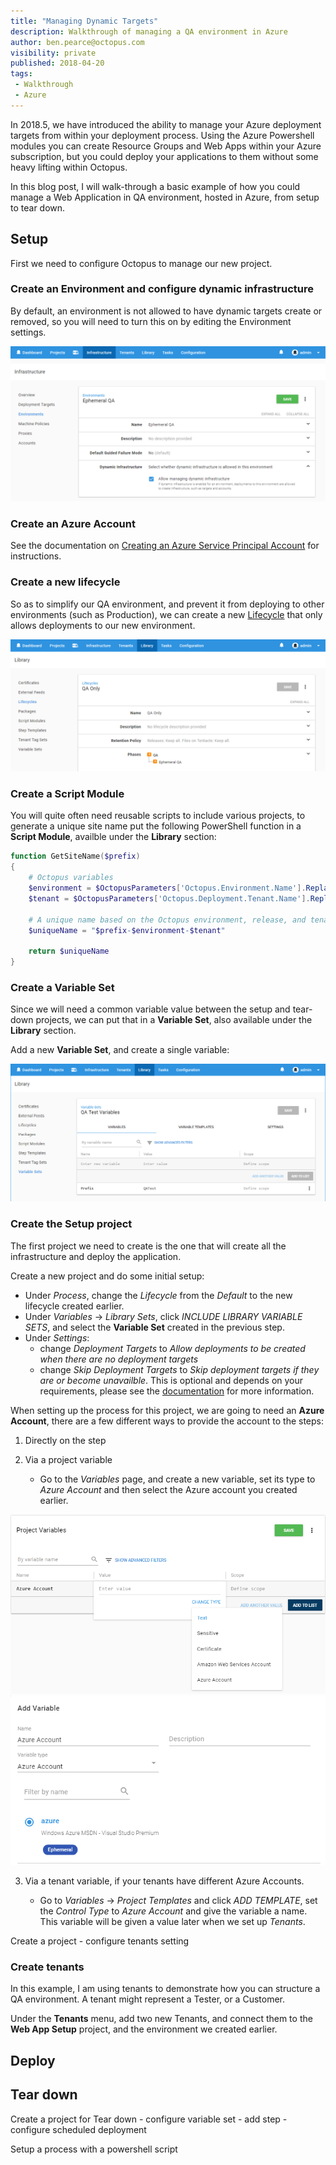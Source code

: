 ```yaml
---
title: "Managing Dynamic Targets"
description: Walkthrough of managing a QA environment in Azure
author: ben.pearce@octopus.com
visibility: private
published: 2018-04-20
tags:
 - Walkthrough
 - Azure
---
```


In 2018.5, we have introduced the ability to manage your Azure deployment targets from within your deployment process. 
Using the Azure Powershell modules you can create Resource Groups and Web Apps within your Azure subscription, but you could deploy your applications to them without some heavy lifting within Octopus.

In this blog post, I will walk-through a basic example of how you could manage a Web Application in QA environment, hosted in Azure, from setup to tear down.

## Setup

First we need to configure Octopus to manage our new project.

### Create an Environment and configure dynamic infrastructure

By default, an environment is not allowed to have dynamic targets create or removed, so you will need to turn this on by editing the Environment settings.

![Environment configuration](dynamic-infrastucture-environment-setting.png "width=500")

### Create an Azure Account

See the documentation on [Creating an Azure Service Principal Account](https://octopus.com/docs/infrastructure/azure/creating-an-azure-account/creating-an-azure-service-principal-account) for instructions.

### Create a new lifecycle

So as to simplify our QA environment, and prevent it from deploying to other environments (such as Production), we can create a new [Lifecycle](https://octopus.com/docs/infrastructure/lifecycles) that only allows deployments to our new environment.

![QA Only Lifecycle](qa-only-lifecycle.png)

### Create a Script Module

You will quite often need reusable scripts to include various projects, to generate a unique site name put the following PowerShell function in a **Script Module**, availble under the **Library** section:

```powershell
function GetSiteName($prefix) 
{
	# Octopus variables
	$environment = $OctopusParameters['Octopus.Environment.Name'].Replace(" ", "").Replace(".", "-")
	$tenant = $OctopusParameters['Octopus.Deployment.Tenant.Name'].Replace(".", "-")
	
	# A unique name based on the Octopus environment, release, and tenant
	$uniqueName = "$prefix-$environment-$tenant"
    
    return $uniqueName
}
```

### Create a Variable Set

Since we will need a common variable value between the setup and tear-down projects, we can put that in a **Variable Set**, also available under the **Library** section.

Add a new **Variable Set**, and create a single variable:

![Variable Set](variable-set.png "width=500")

### Create the Setup project

The first project we need to create is the one that will create all the infrastructure and deploy the application.

Create a new project and do some initial setup:

 - Under *Process*, change the *Lifecycle* from the *Default* to the new lifecycle created earlier.
 - Under *Variables* -> *Library Sets*, click *INCLUDE LIBRARY VARIABLE SETS*, and select the **Variable Set** created in the previous step.
 - Under *Settings*:
   - change *Deployment Targets* to *Allow deployments to be created when there are no deployment targets*
   - change *Skip Deployment Targets* to *Skip deployment targets if they are or become unavailble*. This is optional and depends on your requirements, please see the [documentation](https://octopus.com/docs/deployment-patterns/elastic-and-transient-environments/deploying-to-transient-targets) for more information.

When setting up the process for this project, we are going to need an **Azure Account**, there are a few different ways to provide the account to the steps:

1. Directly on the step

2. Via a project variable
    - Go to the *Variables* page, and create a new variable, set its type to *Azure Account* and then select the Azure account you created earlier.

![Account Project Variable](azure-account-project-variable.png "width=500")
![Account Variable Value Selector](azure-account-variable-value-selector.png "width=500")

3. Via a tenant variable, if your tenants have different Azure Accounts.

    - Go to *Variables* -> *Project Templates* and click *ADD TEMPLATE*, set the *Control Type* to *Azure Account* and give the variable a name. This variable will be given a value later when we set up *Tenants*.



Create a project
    - configure tenants setting
    
### Create tenants

In this example, I am using tenants to demonstrate how you can structure a QA environment. A tenant might represent a Tester, or a Customer.

Under the **Tenants** menu, add two new Tenants, and connect them to the **Web App Setup** project, and the environment we created earlier.




## Deploy


## Tear down

Create a project for Tear down
    - configure variable set
    - add step
    - configure scheduled deployment



Setup a process with a powershell script